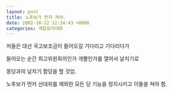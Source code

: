 ```yaml
---
layout: post
title: 노후보가 먼저 쳐야.
date: 2002-10-22 12:24:43 +0900
categories: 깨달음의대화
---
```

저들은 대선 국고보조금이 들어오길 기다리고 기다리다가
  
들어오는 순간 최고위원회의인가 개뿔인가를 열어서 날치기로
  
몽당과의 날치기 합당을 할 것임.
  

  
노후보가 먼저 선대위를 제외한 모든 당 기능을 정지시키고 이들을 쳐야 함.